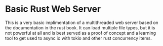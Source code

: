 # Basic Rust Web Server
This is a very basic implimentation of a multithreaded web server based on the documentation in the rust book.
It can load multiple file types, but it is not powerful at all and is best served as a proof of concept and a learning tool to get used
to async io with tokio and other rust concurrency items.

